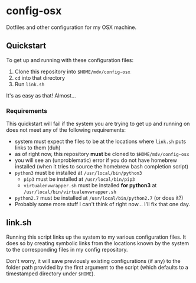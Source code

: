 # config-osx

Dotfiles and other configuration for my OSX machine.


## Quickstart

To get up and running with these configuration files:

1. Clone this repository into `$HOME/mdv/config-osx`
1. `cd` into that directory
1. Run `link.sh`

It's as easy as that! Almost...

### Requirements

This quickstart will fail if the system you are trying to get up and running on does not meet any of the following requirements:

- system must expect the files to be at the locations where `link.sh` puts links to them (duh)
- as of right now, this repository **must** be cloned to `$HOME/mdv/config-osx`
- you will see an (unproblematic) error if you do not have homebrew installed (when it tries to source the homebrew bash completion script)
- `python3` must be installed at `/usr/local/bin/python3`
    + `pip3` must be installed at `/usr/local/bin/pip3`
    + `virtualenvwrapper.sh` must be installed **for python3** at `/usr/local/bin/virtualenvwrapper.sh`
- `python2.7` must be installed at `/usr/local/bin/python2.7` (or does it?)
- Probably some more stuff I can't think of right now... I'll fix that one day.


## link.sh

Running this script links up the system to my various configuration files.  It does so by creating symbolic links from the locations known by the system to the corresponding files in my config repository.

Don't worry, it will save previously existing configurations (if any) to the folder path provided by the first argument to the script (which defaults to a timestamped directory under `$HOME`).
